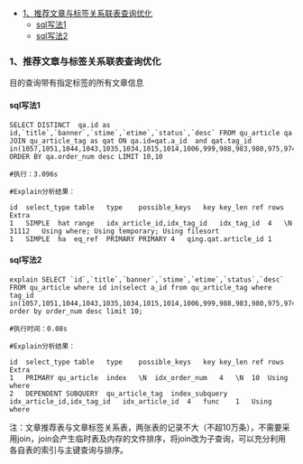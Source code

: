 <!-- TOC -->

- [1、推荐文章与标签关系联表查询优化](#1推荐文章与标签关系联表查询优化)
    - [sql写法1](#sql写法1)
    - [sql写法2](#sql写法2)

<!-- /TOC -->


### 1、推荐文章与标签关系联表查询优化

目的查询带有指定标签的所有文章信息

#### sql写法1

```
SELECT DISTINCT  qa.id as id,`title`,`banner`,`stime`,`etime`,`status`,`desc` FROM qu_article qa JOIN qu_article_tag as qat ON qa.id=qat.a_id  and qat.tag_id in(1057,1051,1044,1043,1035,1034,1015,1014,1006,999,988,983,980,975,974,973,968,964,946,944,938,936,913,894,874,867,860,859,851,831,829,822,813,767,760,751,748,723,720,719,715,714,702,629,624,622,620,618,610,598,593,580,561,558,552,537,536,531,521,516,513,512,505,494,488,487,483,453,449,447,435,433,429,428,416,411,403,402,392,383,381,374,368)  ORDER BY qa.order_num desc LIMIT 10,10

#执行：3.096s

#Explain分析结果：

id	select_type	table	type	possible_keys	key	key_len	ref	rows	Extra
1	SIMPLE	hat	range	idx_article_id,idx_tag_id	idx_tag_id	4	\N	31112	Using where; Using temporary; Using filesort
1	SIMPLE	ha	eq_ref	PRIMARY	PRIMARY	4	qing.qat.article_id	1	
```

#### sql写法2

```
explain SELECT `id`,`title`,`banner`,`stime`,`etime`,`status`,`desc` FROM qu_article where id in(select a_id from qu_article_tag where tag_id in(1057,1051,1044,1043,1035,1034,1015,1014,1006,999,988,983,980,975,974,973,968,964,946,944,938,936,913,894,874,867,860,859,851,831,829,822,813,767,760,751,748,723,720,719,715,714,702,629,624,622,620,618,610,598,593,580,561,558,552,537,536,531,521,516,513,512,505,494,488,487,483,453,449,447,435,433,429,428,416,411,403,402,392,383,381,374,368)) order by order_num desc limit 10;

#执行时间：0.08s

#Explain分析结果：

id	select_type	table	type	possible_keys	key	key_len	ref	rows	Extra
1	PRIMARY	qu_article	index	\N	idx_order_num	4	\N	10	Using where
2	DEPENDENT SUBQUERY	qu_article_tag	index_subquery	idx_article_id,idx_tag_id	idx_article_id	4	func	1	Using where
```

注：文章推荐表与文章标签关系表，两张表的记录不大（不超10万条），不需要采用join，join会产生临时表及内存的文件排序，将join改为子查询，可以充分利用各自表的索引与主键查询与排序。



